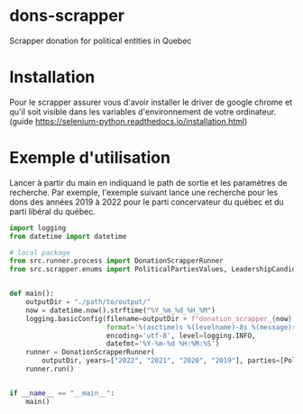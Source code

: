 # dons-scrapper

Scrapper donation for political entities in Quebec

# Installation

Pour le scrapper assurer vous d'avoir installer le driver de google chrome et qu'il soit visible dans les variables d'environnement de votre ordinateur. (guide https://selenium-python.readthedocs.io/installation.html)

# Exemple d'utilisation

Lancer à partir du main en indiquand le path de sortie et les paramètres de recherche. Par exemple, l'exemple suivant lance une recherche pour les dons des années 2019 à 2022 pour le parti concervateur du québec et du parti libéral du québec.

```py
import logging
from datetime import datetime

# local package
from src.runner.process import DonationScrapperRunner
from src.scrapper.enums import PoliticalPartiesValues, LeadershipCandidateValues


def main():
    outputDir = "./path/to/output/"
    now = datetime.now().strftime("%Y_%m_%d_%H_%M")
    logging.basicConfig(filename=outputDir + f"donation_scrapper_{now}.log",
                        format='%(asctime)s %(levelname)-8s %(message)s',
                        encoding='utf-8', level=logging.INFO,
                        datefmt='%Y-%m-%d %H:%M:%S')
    runner = DonationScrapperRunner(
        outputDir, years=["2022", "2021", "2020", "2019"], parties=[PoliticalPartiesValues.PCQ_CPQ, PoliticalPartiesValues.PLQ_QLP])
    runner.run()


if __name__ == "__main__":
    main()
```

